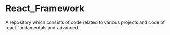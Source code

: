 # React_Framework
A repository which consists of code related to various projects and code of react fundamentals and advanced.
